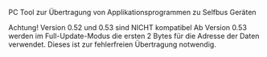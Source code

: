 PC Tool zur Übertragung von Applikationsprogrammen zu Selfbus Geräten

Achtung!
Version 0.52 und 0.53 sind NICHT kompatibel
Ab Version 0.53 werden im Full-Update-Modus die ersten 2 Bytes für die Adresse der Daten verwendet.
Dieses ist zur fehlerfreien Übertragung notwendig.